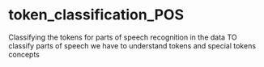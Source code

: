 # token_classification_POS
Classifying the tokens for parts of speech recognition in the data
TO classify parts of speech we have to understand tokens and special tokens concepts
